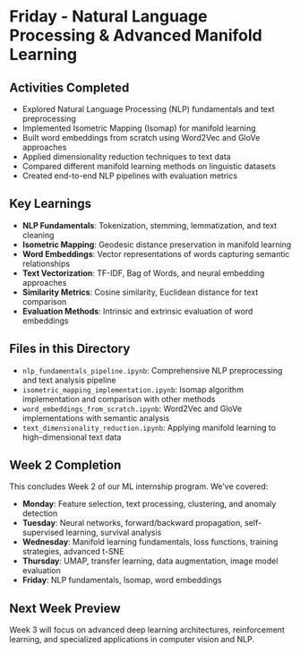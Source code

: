 # Friday - Natural Language Processing & Advanced Manifold Learning

## Activities Completed

- Explored Natural Language Processing (NLP) fundamentals and text preprocessing
- Implemented Isometric Mapping (Isomap) for manifold learning
- Built word embeddings from scratch using Word2Vec and GloVe approaches
- Applied dimensionality reduction techniques to text data
- Compared different manifold learning methods on linguistic datasets
- Created end-to-end NLP pipelines with evaluation metrics

## Key Learnings

- **NLP Fundamentals**: Tokenization, stemming, lemmatization, and text cleaning
- **Isometric Mapping**: Geodesic distance preservation in manifold learning
- **Word Embeddings**: Vector representations of words capturing semantic relationships
- **Text Vectorization**: TF-IDF, Bag of Words, and neural embedding approaches
- **Similarity Metrics**: Cosine similarity, Euclidean distance for text comparison
- **Evaluation Methods**: Intrinsic and extrinsic evaluation of word embeddings

## Files in this Directory

- `nlp_fundamentals_pipeline.ipynb`: Comprehensive NLP preprocessing and text analysis pipeline
- `isometric_mapping_implementation.ipynb`: Isomap algorithm implementation and comparison with other methods
- `word_embeddings_from_scratch.ipynb`: Word2Vec and GloVe implementations with semantic analysis
- `text_dimensionality_reduction.ipynb`: Applying manifold learning to high-dimensional text data

## Week 2 Completion

This concludes Week 2 of our ML internship program. We've covered:

- **Monday**: Feature selection, text processing, clustering, and anomaly detection
- **Tuesday**: Neural networks, forward/backward propagation, self-supervised learning, survival analysis
- **Wednesday**: Manifold learning fundamentals, loss functions, training strategies, advanced t-SNE
- **Thursday**: UMAP, transfer learning, data augmentation, image model evaluation
- **Friday**: NLP fundamentals, Isomap, word embeddings

## Next Week Preview

Week 3 will focus on advanced deep learning architectures, reinforcement learning, and specialized applications in computer vision and NLP.
